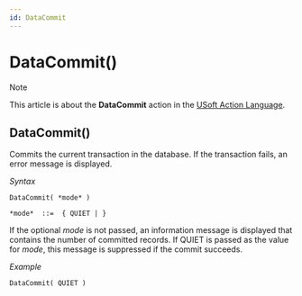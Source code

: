 ```yaml
---
id: DataCommit
---
```


# DataCommit()



> [!NOTE]
> This article is about the **DataCommit** action in the [USoft Action Language](/docs/Task%20flow/Action%20Language%20reference/USoft%20Action%20Language.md).

## **DataCommit()**

Commits the current transaction in the database. If the transaction fails, an error message is displayed.

*Syntax*

```
DataCommit( *mode* )

*mode*  ::=  { QUIET | }
```

If the optional *mode* is not passed, an information message is displayed that contains the number of committed records. If QUIET is passed as the value for *mode*, this message is suppressed if the commit succeeds.

*Example*

```
DataCommit( QUIET )
```

 